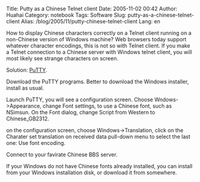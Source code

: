 Title: Putty as a Chinese Telnet client
Date: 2005-11-02 00:42
Author: Huahai
Category: notebook
Tags: Software
Slug: putty-as-a-chinese-telnet-client
Alias: /blog/2005/11/putty-chinese-telnet-client
Lang: en

How to display Chinese characters correctly on a Telnet client running on a non-Chinese version of Windows machine? Web browsers today support whatever character encodings, this is not so with Telnet client. If you make a Telnet connection to a Chinese server with Windows telnet client, you will most likely see strange characters on screen.

Solution: [PuTTY](http://www.chiark.greenend.org.uk/~sgtatham/putty/).

Download the PuTTY programs. Better to download the Windows installer, install as usual.  

Launch PuTTY, you will see a configuration screen. Choose Wndows-&gt;Appearance, change Font settings, to use a Chinese font, such as NSimsun. On the Font dialog, change Script from Western to Chinese\_GB2312.  

on the configuration screen, choose Windows-&gt;Translation, click on the Charater set translation on received data pull-down menu to select the last one: Use font encoding.  

Connect to your favirate Chinese BBS server.  

If your Windows do not have Chinese fonts already installed, you can install from your Windows installation disk, or download it from somewhere.
